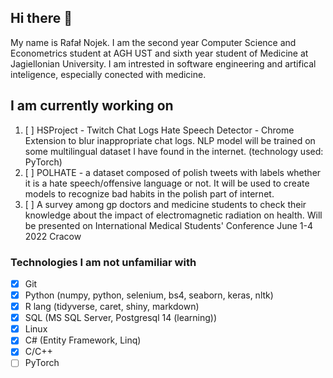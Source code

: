 
## Hi there 👋

My name is Rafał Nojek. I am the second year Computer Science and Econometrics student at AGH UST and sixth year student of Medicine at Jagiellonian University.
I am intrested in software engineering and artifical inteligence, especially conected with medicine.

## I am currently working on

1. [ ] HSProject - Twitch Chat Logs Hate Speech Detector - Chrome Extension to blur inappropriate chat logs. NLP model will be trained on some multilingual dataset I have found in the internet. (technology used: PyTorch)
2. [ ] POLHATE - a dataset composed of polish tweets with labels whether it is a hate speech/offensive language or not. It will be used to create models to recognize bad habits in the polish part of internet. 
3. [ ] A survey among gp doctors and medicine students to check their knowledge about the impact of electromagnetic radiation on health. Will be presented on International Medical Students' Conference June 1-4 2022 Cracow 

### Technologies I am not unfamiliar with

- [x] Git
- [x] Python (numpy, python, selenium, bs4, seaborn, keras, nltk)
- [x] R lang (tidyverse, caret, shiny, markdown)
- [x] SQL (MS SQL Server, Postgresql 14 (learning))
- [x] Linux
- [x] C# (Entity Framework, Linq)
- [x] C/C++
- [ ] PyTorch
